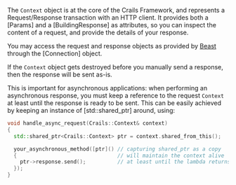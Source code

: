 The `Context` object is at the core of the Crails Framework, and represents a Request/Response transaction with an HTTP client. It provides both a [Params] and a [BuildingResponse] as attributes, so you can inspect the content of a request, and provide the details of your response.

You may access the request and response objects as provided by [Beast](https://www.boost.org/doc/libs/1_73_0/libs/beast/doc/html/beast/introduction.html) through the [Connection] object.

If the `Context` object gets destroyed before you manually send a response, then the response will be sent as-is.

This is important for asynchronous applications: when performing an asynchronous response, you must keep a reference to the request `Context` at least until the response is ready to be sent. This can be easily achieved by keeping an instance of [std::shared_ptr] around, using:

```c++
void handle_async_request(Crails::Context& context)
{
  std::shared_ptr<Crails::Context> ptr = context.shared_from_this();

  your_asynchronous_method([ptr]() // capturing shared_ptr as a copy
  {                                // will maintain the context alive
    ptr->response.send();          // at least until the lambda returns
  });
}
```


